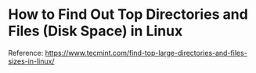 # How to Find Out Top Directories and Files (Disk Space) in Linux

Reference: https://www.tecmint.com/find-top-large-directories-and-files-sizes-in-linux/
